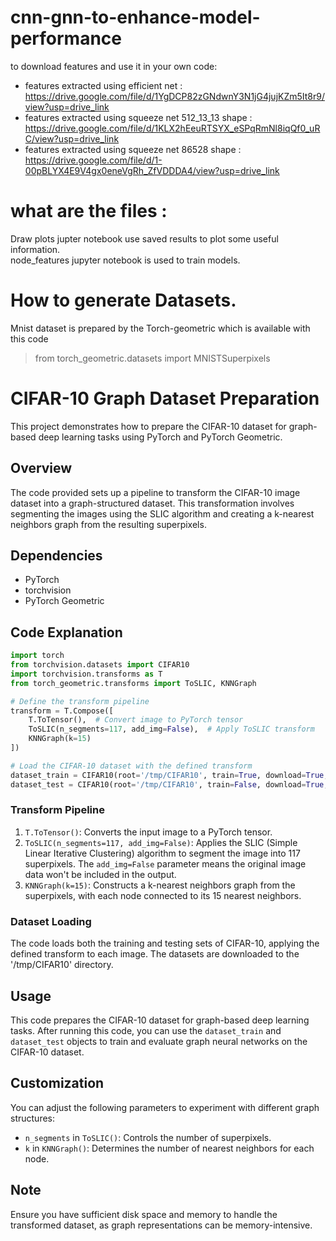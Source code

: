 # cnn-gnn-to-enhance-model-performance

to download features and use it in your own code:
- features extracted using efficient net : https://drive.google.com/file/d/1YgDCP82zGNdwnY3N1jG4jujKZm5It8r9/view?usp=drive_link
- features extracted using squeeze net 512_13_13 shape : https://drive.google.com/file/d/1KLX2hEeuRTSYX_eSPqRmNl8iqQf0_uRC/view?usp=drive_link 
- features extracted using squeeze net 86528 shape : https://drive.google.com/file/d/1-00pBLYX4E9V4gx0eneVgRh_ZfVDDDA4/view?usp=drive_link

# what are the files : 
Draw plots jupter notebook use saved results to plot some useful information.
<br>
node_features jupyter notebook is used to train models.


# How to generate Datasets.
Mnist dataset is prepared by the Torch-geometric which is available with this code
> from torch_geometric.datasets import MNISTSuperpixels

# CIFAR-10 Graph Dataset Preparation

This project demonstrates how to prepare the CIFAR-10 dataset for graph-based deep learning tasks using PyTorch and PyTorch Geometric.

## Overview

The code provided sets up a pipeline to transform the CIFAR-10 image dataset into a graph-structured dataset. This transformation involves segmenting the images using the SLIC algorithm and creating a k-nearest neighbors graph from the resulting superpixels.

## Dependencies

- PyTorch
- torchvision
- PyTorch Geometric

## Code Explanation

```python
import torch
from torchvision.datasets import CIFAR10
import torchvision.transforms as T
from torch_geometric.transforms import ToSLIC, KNNGraph

# Define the transform pipeline
transform = T.Compose([
    T.ToTensor(),  # Convert image to PyTorch tensor
    ToSLIC(n_segments=117, add_img=False),  # Apply ToSLIC transform
    KNNGraph(k=15)
])

# Load the CIFAR-10 dataset with the defined transform
dataset_train = CIFAR10(root='/tmp/CIFAR10', train=True, download=True, transform=transform)
dataset_test = CIFAR10(root='/tmp/CIFAR10', train=False, download=True, transform=transform)
```

### Transform Pipeline

1. `T.ToTensor()`: Converts the input image to a PyTorch tensor.
2. `ToSLIC(n_segments=117, add_img=False)`: Applies the SLIC (Simple Linear Iterative Clustering) algorithm to segment the image into 117 superpixels. The `add_img=False` parameter means the original image data won't be included in the output.
3. `KNNGraph(k=15)`: Constructs a k-nearest neighbors graph from the superpixels, with each node connected to its 15 nearest neighbors.

### Dataset Loading

The code loads both the training and testing sets of CIFAR-10, applying the defined transform to each image. The datasets are downloaded to the '/tmp/CIFAR10' directory.

## Usage

This code prepares the CIFAR-10 dataset for graph-based deep learning tasks. After running this code, you can use the `dataset_train` and `dataset_test` objects to train and evaluate graph neural networks on the CIFAR-10 dataset.

## Customization

You can adjust the following parameters to experiment with different graph structures:

- `n_segments` in `ToSLIC()`: Controls the number of superpixels.
- `k` in `KNNGraph()`: Determines the number of nearest neighbors for each node.

## Note

Ensure you have sufficient disk space and memory to handle the transformed dataset, as graph representations can be memory-intensive.
